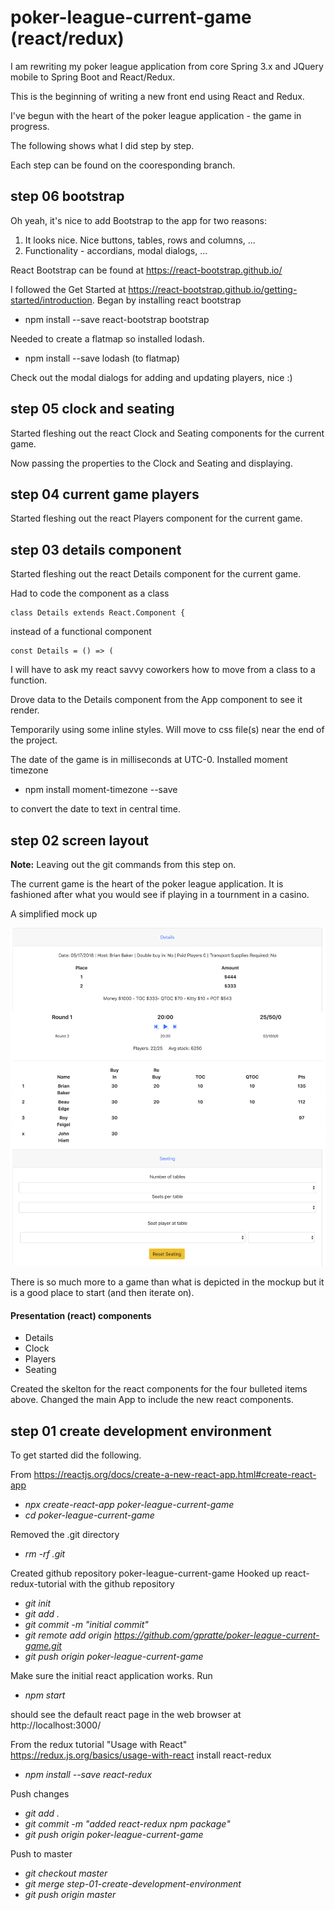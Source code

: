 # poker-league-current-game (react/redux) 

I am rewriting my poker league application from core Spring 3.x and JQuery mobile to Spring Boot and React/Redux.

This is the beginning of writing a new front end using React and Redux.

I've begun with the heart of the poker league application - the game in progress.

The following shows what I did step by step.

Each step can be found on the cooresponding branch.

## step 06 bootstrap
Oh yeah, it's nice to add Bootstrap to the app for two reasons:
1. It looks nice. Nice buttons, tables, rows and columns, ...
2. Functionality - accordians, modal dialogs, ... 

React Bootstrap can be found at https://react-bootstrap.github.io/

I followed the Get Started at https://react-bootstrap.github.io/getting-started/introduction.
Began by installing react bootstrap
* npm install --save react-bootstrap bootstrap

Needed to create a flatmap so installed lodash.
* npm install --save lodash (to flatmap)

Check out the modal dialogs for adding and updating players, nice :)

## step 05 clock and seating
Started fleshing out the react Clock and Seating components for the current game.

Now passing the properties to the Clock and Seating and displaying.

## step 04 current game players
Started fleshing out the react Players component for the current game.

## step 03 details component
Started fleshing out the react Details component for the current game.

Had to code the component as a class
```
class Details extends React.Component {
```
instead of a functional component
``` 
const Details = () => (
```
I will have to ask my react savvy coworkers how to move from
a class to a function.

Drove data to the Details component from the App component to see it render.

Temporarily using some inline styles. Will move to css file(s) near the end of the project.

The date of the game is in milliseconds at UTC-0. Installed moment timezone
* npm install moment-timezone --save 

to convert the date to text in central time.

## step 02 screen layout
**Note:** Leaving out the git commands from this step on.

The current game is the heart of the poker league application. 
It is fashioned after what you would see if playing in a tournment in a casino.

A simplified mock up 

![current poker game](this-and-that/img/PokerLeagueGames.png)

There is so much more to a game than what is depicted in the mockup but
it is a good place to start (and then iterate on).

#### Presentation (react) components
* Details
* Clock
* Players
* Seating

Created the skelton for the react components for the four bulleted items above.
Changed the main App to include the new react components.

## step 01 create development environment
To get started did the following.

From https://reactjs.org/docs/create-a-new-react-app.html#create-react-app

* _npx create-react-app poker-league-current-game_
* _cd poker-league-current-game_

Removed the .git directory
* _rm -rf .git_

Created github repository poker-league-current-game
Hooked up react-redux-tutorial with the github repository

* _git init_
* _git add ._
* _git commit -m "initial commit"_
* _git remote add origin https://github.com/gpratte/poker-league-current-game.git_
* _git push origin poker-league-current-game_

Make sure the initial react application works. Run
* _npm start_

should see the default react page in the web browser at http://localhost:3000/

From the redux tutorial "Usage with React" https://redux.js.org/basics/usage-with-react install react-redux
* _npm install --save react-redux_

Push changes
* _git add ._
* _git commit -m "added react-redux npm package"_
* _git push origin poker-league-current-game_

Push to master
* _git checkout master_
* _git merge step-01-create-development-environment_
* _git push origin master_
